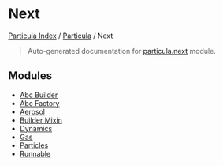 # Next

[Particula Index](../../README.md#particula-index) / [Particula](../index.md#particula) / Next

> Auto-generated documentation for [particula.next](https://github.com/uncscode/particula/blob/main/particula/next/__init__.py) module.

## Modules

- [Abc Builder](./abc_builder.md)
- [Abc Factory](./abc_factory.md)
- [Aerosol](./aerosol.md)
- [Builder Mixin](./builder_mixin.md)
- [Dynamics](dynamics/index.md)
- [Gas](gas/index.md)
- [Particles](particles/index.md)
- [Runnable](./runnable.md)
